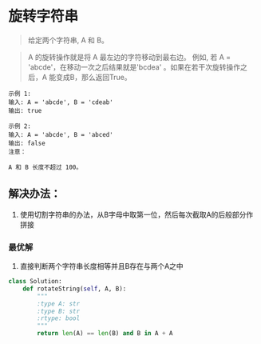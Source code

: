 # 旋转字符串

> 给定两个字符串, A 和 B。

> A 的旋转操作就是将 A 最左边的字符移动到最右边。 例如, 若 A = 'abcde'，在移动一次之后结果就是'bcdea' 。如果在若干次旋转操作之后，A 能变成B，那么返回True。

```
示例 1:
输入: A = 'abcde', B = 'cdeab'
输出: true

示例 2:
输入: A = 'abcde', B = 'abced'
输出: false
注意：

A 和 B 长度不超过 100。
```

## 解决办法：
1. 使用切割字符串的办法，从B字母中取第一位，然后每次截取A的后般部分作拼接


### 最优解
1. 直接判断两个字符串长度相等并且B存在与两个A之中

```python
class Solution:
    def rotateString(self, A, B):
        """
        :type A: str
        :type B: str
        :rtype: bool
        """
        return len(A) == len(B) and B in A + A
```
